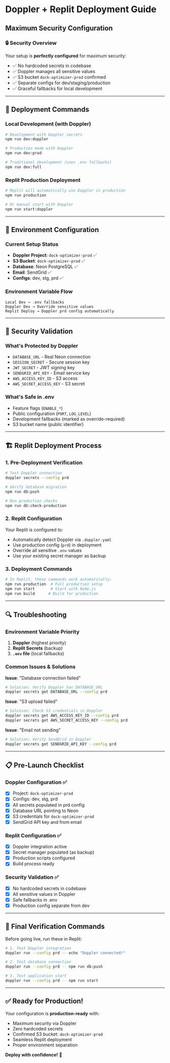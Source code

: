 # Doppler + Replit Deployment Guide
## Maximum Security Configuration

### 🔒 Security Overview
Your setup is **perfectly configured** for maximum security:
- ✅ No hardcoded secrets in codebase
- ✅ Doppler manages all sensitive values
- ✅ S3 bucket `dock-optimizer-prod` confirmed
- ✅ Separate configs for dev/staging/production
- ✅ Graceful fallbacks for local development

---

## 🚀 Deployment Commands

### Local Development (with Doppler)
```bash
# Development with Doppler secrets
npm run dev:doppler

# Production mode with Doppler
npm run dev:prod

# Traditional development (uses .env fallbacks)
npm run dev:full
```

### Replit Production Deployment
```bash
# Replit will automatically use Doppler in production
npm run production

# Or manual start with Doppler
npm run start:doppler
```

---

## 🔧 Environment Configuration

### Current Setup Status
- **Doppler Project**: `dock-optimizer-prod` ✅
- **S3 Bucket**: `dock-optimizer-prod` ✅
- **Database**: Neon PostgreSQL ✅
- **Email**: SendGrid ✅
- **Configs**: dev, stg, prd ✅

### Environment Variable Flow
```
Local Dev → .env fallbacks
Doppler Dev → Override sensitive values
Replit Deploy → Doppler prd config automatically
```

---

## 🔐 Security Validation

### What's Protected by Doppler
- `DATABASE_URL` - Real Neon connection
- `SESSION_SECRET` - Secure session key
- `JWT_SECRET` - JWT signing key
- `SENDGRID_API_KEY` - Email service key
- `AWS_ACCESS_KEY_ID` - S3 access
- `AWS_SECRET_ACCESS_KEY` - S3 secret

### What's Safe in .env
- Feature flags (`ENABLE_*`)
- Public configuration (`PORT`, `LOG_LEVEL`)
- Development fallbacks (marked as override-required)
- S3 bucket name (public identifier)

---

## 🏗️ Replit Deployment Process

### 1. Pre-Deployment Verification
```bash
# Test Doppler connection
doppler secrets --config prd

# Verify database migration
npm run db:push

# Run production checks
npm run db:check-production
```

### 2. Replit Configuration
Your Replit is configured to:
- Automatically detect Doppler via `.doppler.yaml`
- Use production config (`prd`) in deployment
- Override all sensitive `.env` values
- Use your existing secret manager as backup

### 3. Deployment Commands
```bash
# In Replit, these commands work automatically:
npm run production  # Full production setup
npm run start       # Start with Node.js
npm run build      # Build for production
```

---

## 🔍 Troubleshooting

### Environment Variable Priority
1. **Doppler** (highest priority)
2. **Replit Secrets** (backup)
3. **`.env` file** (local fallbacks)

### Common Issues & Solutions

**Issue**: "Database connection failed"
```bash
# Solution: Verify Doppler has DATABASE_URL
doppler secrets get DATABASE_URL --config prd
```

**Issue**: "S3 upload failed"
```bash
# Solution: Check S3 credentials in Doppler
doppler secrets get AWS_ACCESS_KEY_ID --config prd
doppler secrets get AWS_SECRET_ACCESS_KEY --config prd
```

**Issue**: "Email not sending"
```bash
# Solution: Verify SendGrid in Doppler
doppler secrets get SENDGRID_API_KEY --config prd
```

---

## 📋 Pre-Launch Checklist

### Doppler Configuration ✅
- [x] Project: `dock-optimizer-prod`
- [x] Configs: dev, stg, prd
- [x] All secrets populated in prd config
- [x] Database URL pointing to Neon
- [x] S3 credentials for `dock-optimizer-prod`
- [x] SendGrid API key and from email

### Replit Configuration ✅
- [x] Doppler integration active
- [x] Secret manager populated (as backup)
- [x] Production scripts configured
- [x] Build process ready

### Security Validation ✅
- [x] No hardcoded secrets in codebase
- [x] All sensitive values in Doppler
- [x] Safe fallbacks in .env
- [x] Production config separate from dev

---

## 🎯 Final Verification Commands

Before going live, run these in Replit:

```bash
# 1. Test Doppler integration
doppler run --config prd -- echo "Doppler connected!"

# 2. Test database connection
doppler run --config prd -- npm run db:push

# 3. Test application start
doppler run --config prd -- npm run start
```

---

## ✅ Ready for Production!

Your configuration is **production-ready** with:
- Maximum security via Doppler
- Zero hardcoded secrets
- Confirmed S3 bucket: `dock-optimizer-prod`
- Seamless Replit deployment
- Proper environment separation

**Deploy with confidence!** 🚀 